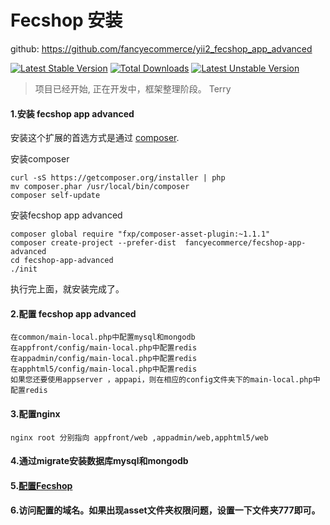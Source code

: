 Fecshop 安装
=======================


github: https://github.com/fancyecommerce/yii2_fecshop_app_advanced

[![Latest Stable Version](https://poser.pugx.org/fancyecommerce/fecshop-app-advanced/v/stable)](https://packagist.org/packages/fancyecommerce/fecshop-app-advanced) [![Total Downloads](https://poser.pugx.org/fancyecommerce/fecshop-app-advanced/downloads)](https://packagist.org/packages/fancyecommerce/fecshop-app-advanced) [![Latest Unstable Version](https://poser.pugx.org/fancyecommerce/fecshop-app-advanced/v/unstable)](https://packagist.org/packages/fancyecommerce/fecshop-app-advanced)


> 项目已经开始, 正在开发中，框架整理阶段。
> Terry

#### 1.安装 fecshop app advanced

安装这个扩展的首选方式是通过 [composer](http://getcomposer.org/download/).

安装composer

```
curl -sS https://getcomposer.org/installer | php  
mv composer.phar /usr/local/bin/composer 
composer self-update
```

安装fecshop app advanced

```
composer global require "fxp/composer-asset-plugin:~1.1.1"
composer create-project --prefer-dist  fancyecommerce/fecshop-app-advanced
cd fecshop-app-advanced
./init

```


执行完上面，就安装完成了。

#### 2.配置 fecshop app advanced

```
在common/main-local.php中配置mysql和mongodb
在appfront/config/main-local.php中配置redis
在appadmin/config/main-local.php中配置redis
在apphtml5/config/main-local.php中配置redis
如果您还要使用appserver ，appapi，则在相应的config文件夹下的main-local.php中配置redis
```

#### 3.配置nginx

```
nginx root 分别指向 appfront/web ,appadmin/web,apphtml5/web
```

#### 4.通过migrate安装数据库mysql和mongodb 

#### 5.[配置Fecshop](fecshop-init-config.md)

#### 6.访问配置的域名。如果出现asset文件夹权限问题，设置一下文件夹777即可。 
